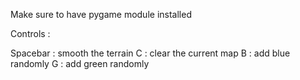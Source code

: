 Make sure to have pygame module installed

Controls : 

Spacebar : smooth the terrain
C : clear the current map 
B : add blue randomly
G : add green randomly
